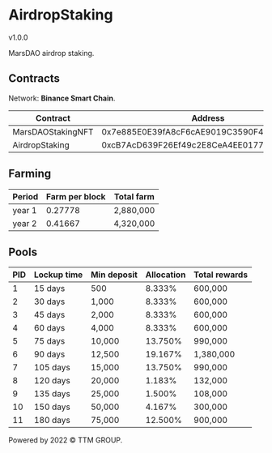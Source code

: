 # AirdropStaking
v1.0.0

MarsDAO airdrop staking.

## Contracts

Network: **Binance Smart Chain**.

| Contract          | Address                                    |
| ----------------- | ------------------------------------------ |
| MarsDAOStakingNFT | 0x7e885E0E39fA8cF6cAE9019C3590F4B771ceb838 |
| AirdropStaking    | 0xcB7AcD639F26Ef49c2E8CeA4EE0177DAFc577ce4 |

## Farming

| Period | Farm per block | Total farm |
| ------ | -------------- | ---------- |
| year 1 | 0.27778        | 2,880,000  |
| year 2 | 0.41667        | 4,320,000  |

## Pools

| PID | Lockup time | Min deposit | Allocation | Total rewards |
| --- | ----------- | ----------- | ---------- | ------------- |
| 1   | 15 days     | 500         |  8.333%    | 600,000       |
| 2   | 30 days     | 1,000       |  8.333%    | 600,000       |
| 3   | 45 days     | 2,000       |  8.333%    | 600,000       |
| 4   | 60 days     | 4,000       |  8.333%    | 600,000       |
| 5   | 75 days     | 10,000      | 13.750%    | 990,000       |
| 6   | 90 days     | 12,500      | 19.167%    | 1,380,000     |
| 7   | 105 days    | 15,000      | 13.750%    | 990,000       |
| 8   | 120 days    | 20,000      |  1.183%    | 132,000       |
| 9   | 135 days    | 25,000      |  1.500%    | 108,000       |
| 10  | 150 days    | 50,000      |  4.167%    | 300,000       |
| 11  | 180 days    | 75,000      | 12.500%    | 900,000       |

Powered by 2022 © TTM GROUP.
